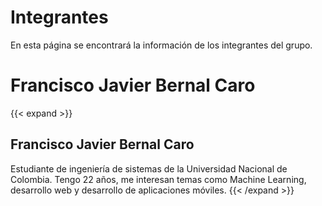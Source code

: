# Integrantes

En esta página se encontrará la información de los integrantes del grupo.

# Francisco Javier Bernal Caro
{{< expand >}}
## Francisco Javier Bernal Caro
Estudiante de ingeniería de sistemas de la Universidad Nacional de Colombia.
Tengo 22 años, me interesan temas como Machine Learning, desarrollo web y desarrollo de aplicaciones móviles.
{{< /expand >}}